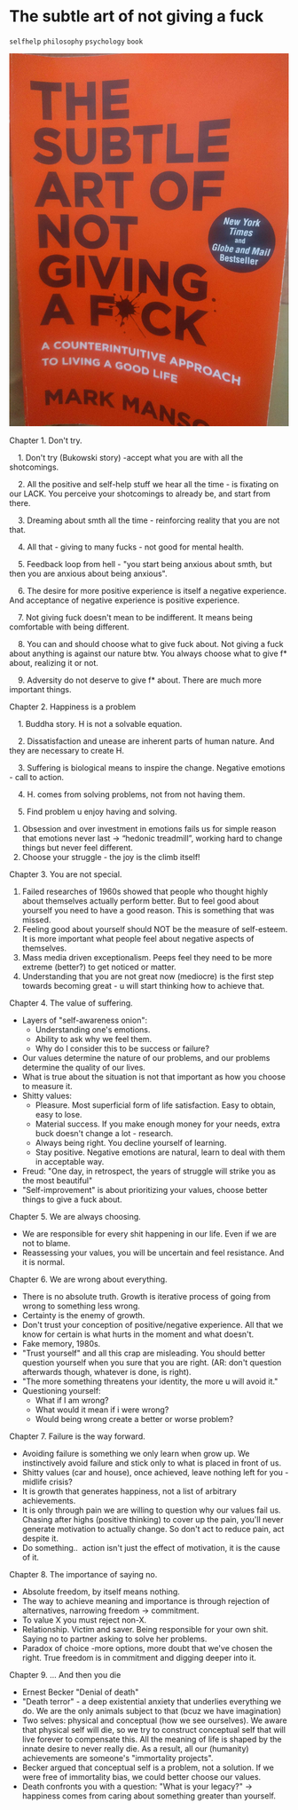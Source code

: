 # The subtle art of not giving a fuck

`selfhelp` `philosophy` `psychology` `book`

![img_20170724_152205-017.jpg](image/img_20170724_152205-017.jpg)

Chapter 1. Don't try.

    1. Don't try (Bukowski story) -accept what you are with all the shotcomings.

    2. All the positive and self-help stuff we hear all the time - is fixating on our LACK. You perceive your shotcomings to already be, and start from there.

    3. Dreaming about smth all the time - reinforcing reality that you are not that. 

    4. All that - giving to many fucks - not good for mental health.

    5. Feedback loop from hell - "you start being anxious about smth, but then you are anxious about being anxious".

    6. The desire for more positive experience is itself a negative experience. And acceptance of negative experience is positive experience.

    7. Not giving fuck doesn't mean to be indifferent. It means being comfortable with being different.

    8. You can and should choose what to give fuck about. Not giving a fuck about anything is against our nature btw. You always choose what to give f* about, realizing it or not.

    9. Adversity do not deserve to give f* about. There are much more important things.

Chapter 2. Happiness is a problem 

    1. Buddha story. H is not a solvable equation.

    2. Dissatisfaction and unease are inherent parts of human nature. And they are necessary to create H.

    3. Suffering is biological means to inspire the change. Negative emotions - call to action.

    4. H. comes from solving problems, not from not having them. 

    5. Find problem u enjoy having and solving.

1. Obsession and over investment in emotions fails us for simple reason that emotions never last -> “hedonic treadmill”, working hard to change things but never feel different. 
2. Choose your struggle - the joy is the climb itself!

Chapter 3. You are not special.

1. Failed researches of 1960s showed that people who thought highly about themselves actually perform better. But to feel good about yourself you need to have a good reason. This is something that was missed.
2. Feeling good about yourself should NOT be the measure of self-esteem. It is more important what people feel about negative aspects of themselves. 
3. Mass media driven exceptionalism. Peeps feel they need to be more extreme (better?) to get noticed or matter.
4. Understanding that you are not great now (mediocre) is the first step towards becoming great - u will start thinking how to achieve that.

Chapter 4. The value of suffering.

- Layers of "self-awareness onion":
    - Understanding one's emotions.
    - Ability to ask why we feel them.
    - Why do I consider this to be success or failure?
- Our values determine the nature of our problems, and our problems determine the quality of our lives.
- What is true about the situation is not that important as how you choose to measure it.
- Shitty values:
    - Pleasure. Most superficial form of life satisfaction. Easy to obtain, easy to lose.
    - Material success. If you make enough money for your needs, extra buck doesn't change a lot - research.
    - Always being right. You decline yourself of learning.
    - Stay positive. Negative emotions are natural, learn to deal with them in acceptable way.
- Freud: "One day, in retrospect, the years of struggle will strike you as the most beautiful"
- "Self-improvement" is about prioritizing your values, choose better things to give a fuck about.

Chapter 5. We are always choosing.

- We are responsible for every shit happening in our life. Even if we are not to blame.
- Reassessing your values, you will be uncertain and feel resistance. And it is normal.

Chapter 6. We are wrong about everything.

- There is no absolute truth. Growth is iterative process of going from wrong to something less wrong.
- Certainty is the enemy of growth.
- Don't trust your conception of positive/negative experience. All that we know for certain is what hurts in the moment and what doesn't.
- Fake memory, 1980s.
- "Trust yourself" and all this crap are misleading. You should better question yourself when you sure that you are right. (AR: don't question afterwards though, whatever is done, is right).
- "The more something threatens your identity, the more u will avoid it."
- Questioning yourself:
    - What if I am wrong?
    - What would it mean if i were wrong?
    - Would being wrong create a better or worse problem?

Chapter 7. Failure is the way forward.

- Avoiding failure is something we only learn when grow up. We instinctively avoid failure and stick only to what is placed in front of us.
- Shitty values (car and house), once achieved, leave nothing left for you - midlife crisis?
- It is growth that generates happiness, not a list of arbitrary achievements. 
- It is only through pain we are willing to question why our values fail us. Chasing after highs (positive thinking) to cover up the pain, you'll never generate motivation to actually change. So don't act to reduce pain, act despite it.
- Do something..  action isn't just the effect of motivation, it is the cause of it.

Chapter 8. The importance of saying no.

- Absolute freedom, by itself means nothing.
- The way to achieve meaning and importance is through rejection of alternatives, narrowing freedom -> commitment.
- To value X you must reject non-X.
- Relationship. Victim and saver. Being responsible for your own shit. Saying no to partner asking to solve her problems.
- Paradox of choice -more options, more doubt that we've chosen the right. True freedom is in commitment and digging deeper into it.

Chapter 9. ... And then you die

- Ernest Becker "Denial of death"
- "Death terror" - a deep existential anxiety that underlies everything we do. We are the only animals subject to that (bcuz we have imagination)
- Two selves: physical and conceptual (how we see ourselves). We aware that physical self will die, so we try to construct conceptual self that will live forever to compensate this. All the meaning of life is shaped by the innate desire to never really die. As a result, all our (humanity) achievements are someone's "immortality projects".
- Becker argued that conceptual self is a problem, not a solution. If we were free of immortality bias, we could better choose our values. 
- Death confronts you with a question: "What is your legacy?" -> happiness comes from caring about something greater than yourself.
